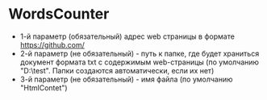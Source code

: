 # WordsCounter
* 1-й параметр (обязательный) адрес web страницы в формате https://github.com/
* 2-й параметр (не обязательный) - путь к папке, где будет храниться документ формата txt с содержимым web-страницы (по умолчанию "D:\test". Папки создаются автоматически, если их нет)
* 3-й параметр (не обязательный) - имя файла (по умолчанию "HtmlContet")
